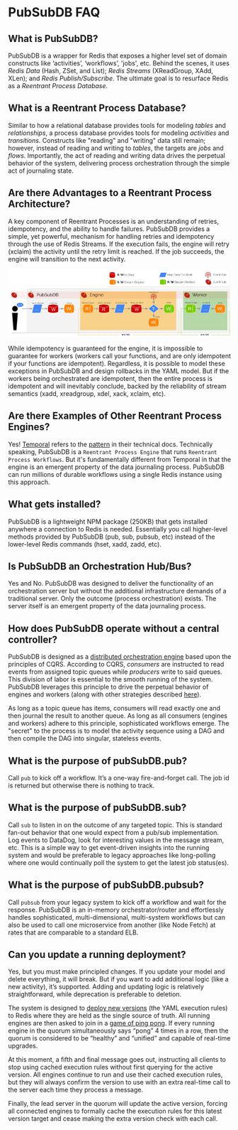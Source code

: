 # PubSubDB FAQ

## What is PubSubDB?
PubSubDB is a wrapper for Redis that exposes a higher level set of domain constructs like ‘activities’, ‘workflows’, 'jobs', etc. Behind the scenes, it uses *Redis Data* (Hash, ZSet, and List); *Redis Streams* (XReadGroup, XAdd, XLen); and *Redis Publish/Subscribe*. The ultimate goal is to resurface Redis as a *Reentrant Process Database*.

## What is a Reentrant Process Database?
Similar to how a relational database provides tools for modeling *tables* and  *relationships*, a process database provides tools for modeling *activities* and *transitions*. Constructs like "reading" and "writing" data still remain; however, instead of reading and writing to *tables*, the targets are *jobs* and *flows*. Importantly, the act of reading and writing data drives the perpetual behavior of the system, delivering process orchestration through the simple act of journaling state.

## Are there Advantages to a Reentrant Process Architecture?
A key component of Reentrant Processes is an understanding of retries, idempotency, and the ability to handle failures. PubSubDB provides a simple, yet powerful, mechanism for handling retries and idempotency through the use of Redis Streams. If the execution fails, the engine will retry (xclaim) the activity until the retry limit is reached. If the job succeeds, the engine will transition to the next activity.

<img src="./img/lifecycle/self_perpetuation.png" alt="PubSubDB Self-Perpetuation" style="max-width:100%;width:600px;">

While idempotency is guaranteed for the engine, it is impossible to guarantee for workers (workers call your functions, and are only idempotent if your functions are idempotent). Regardless, it is possible to model these exceptions in PubSubDB and design rollbacks in the YAML model. But if the workers being orchestrated are idempotent, then the entire process is idempotent and will inevitably conclude, backed by the reliability of stream semantics (xadd, xreadgroup, xdel, xack, xclaim, etc).

## Are there Examples of Other Reentrant Process Engines?
Yes! [Temporal](https://temporal.io) refers to the [pattern](https://en.wikipedia.org/wiki/Reentrancy_(computing)) in their technical docs. Technically speaking, PubSubDB is a `Reentrant Process Engine` that runs `Reentrant Process Workflows`. But it's fundamentally different from Temporal in that the engine is an emergent property of the data journaling process. PubSubDB can run millions of durable workflows using a single Redis instance using this approach.

## What gets installed?
PubSubDB is a lightweight NPM package (250KB) that gets installed anywhere a connection to Redis is needed. Essentially you call higher-level methods provided by PubSubDB (pub, sub, pubsub, etc) instead of the lower-level Redis commands (hset, xadd, zadd, etc).

## Is PubSubDB an Orchestration Hub/Bus?
Yes and No. PubSubDB was designed to deliver the functionality of an orchestration server but without the additional infrastructure demands of a traditional server. Only the outcome (process orchestration) exists. The server itself is an emergent property of the data journaling process.

## How does PubSubDB operate without a central controller?
PubSubDB is designed as a [distributed orchestration engine](./architecture.md) based upon the principles of CQRS. According to CQRS, *consumers* are instructed to read events from assigned topic queues while *producers* write to said queues. This division of labor is essential to the smooth running of the system. PubSubDB leverages this principle to drive the perpetual behavior of engines and workers (along with other strategies described [here](./architecture.md)). 

As long as a topic queue has items, consumers will read exactly one and then journal the result to another queue. As long as all consumers (engines and workers) adhere to this principle, sophisticated workflows emerge. The "secret" to the process is to model the activity sequence using a DAG and then compile the DAG into singular, stateless events.

## What is the purpose of pubSubDB.pub?
Call `pub` to kick off a workflow. It’s a one-way fire-and-forget call. The job id is returned but otherwise there is nothing to track.

## What is the purpose of pubSubDB.sub?
Call `sub` to listen in on the outcome of any targeted topic. This is standard fan-out behavior that one would expect from a pub/sub implementation. Log events to DataDog, look for interesting values in the message stream, etc. This is a simple way to get event-driven insights into the running system and would be preferable to legacy approaches like long-polling where one would continually poll the system to get the latest job status(es).

## What is the purpose of pubSubDB.pubsub?
Call `pubsub` from your legacy system to kick off a workflow and wait for the response. PubSubDB is an in-memory orchestrator/router and effortlessly handles sophisticated, multi-dimensional, multi-system workflows but can also be used to call one microservice from another (like Node Fetch) at rates that are comparable to a standard ELB.

## Can you update a running deployment?
Yes, but you must make principled changes. If you update your model and delete everything, it will break. But if you want to add additional logic (like a new activity), it’s supported. Adding and updating logic is relatively straightforward, while deprecation is preferable to deletion.

The system is designed to [deploy new versions](./system_lifecycle.md#deploy-version) (the YAML execution rules) to Redis where they are held as the single source of truth. All running engines are then asked to join in a [game of ping pong](./system_lifecycle.md#activate-version). If every running engine in the quorum simultaneously says “pong” 4 times in a row, then the quorum is considered to be “healthy” and “unified” and capable of real-time upgrades. 

At this moment, a fifth and final message goes out, instructing all clients to stop using cached execution rules without first querying for the active version. All engines continue to run and use their cached execution rules, but they will always confirm the version to use with an extra real-time call to the server each time they process a message. 

Finally, the lead server in the quorum will update the active version, forcing all connected engines to formally cache the execution rules for this latest version target and cease making the extra version check with each call.
